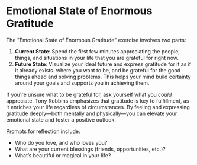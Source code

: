 # Emotional State of Enormous Gratitude
The "Emotional State of Enormous Gratitude" exercise involves two parts:

1. **Current State**: Spend the first few minutes appreciating the people, things, and situations in your life that you are grateful for right now.
2. **Future State**: Visualize your ideal future and express gratitude for it as if it already exists.
where you want to be, and be grateful for the good things ahead and solving problems.
This helps your mind build certainty around your goals and supports you in achieving them.

If you're unsure what to be grateful for, ask yourself what you _could_ appreciate. Tony Robbins emphasizes that gratitude is key to fulfillment, as it enriches your life regardless of circumstances. By feeling and expressing gratitude deeply—both mentally and physically—you can elevate your emotional state and foster a positive outlook.

Prompts for reflection include:

- Who do you love, and who loves you?
- What are your current blessings (friends, opportunities, etc.)?
- What’s beautiful or magical in your life?


